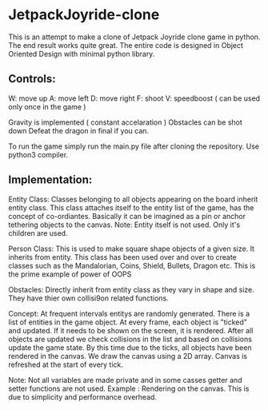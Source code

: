 # JetpackJoyride-clone
This is an attempt to make a clone of Jetpack Joyride clone game in python. The end result works quite great. The entire code is designed in Object Oriented Design with minimal python library.   

## Controls:

W: move up
A: move left
D: move right
F: shoot
V: speedboost ( can be used only once in the game )

Gravity is implemented ( constant accelaration )
Obstacles can be shot down
Defeat the dragon in final if you can.

To run the game simply run the main.py file after cloning the repository. Use python3 compiler.

## Implementation:

Entity Class: Classes belonging to all objects appearing on the board inherit entity class. This class attaches itself to the entity list of the game, has the concept of co-ordiantes. Basically it can be imagined as a pin or anchor tethering objects to the canvas. Note: Entity itself is not used. Only it's children are used.

Person Class: This is used to make square shape objects of a given size. It inherits from entity. This class has been used over and over to create classes such as the Mandalorian, Coins, Shield, Bullets, Dragon etc. This is the prime example of power of OOPS

Obstacles: Directly inherit from entity class as they vary in shape and size. They have thier own collisi9on related functions.

Concept: At frequent intervals entitys are randomly generated. There is a list of entities in the game object. At every frame, each object is "ticked" and updated. If it needs to be shown on the screen, it is rendered. After all objects are updated we check collisions in the list and based on collisions update the game state. By this time due to the ticks, all objects have been rendered in the canvas. We draw the canvas using a 2D array. Canvas is refreshed at the start of every tick. 

Note: Not all variables are made private and in some casses getter and setter functions are not used. Example : Rendering on the canvas. This is due to simplicity and performance overhead.
